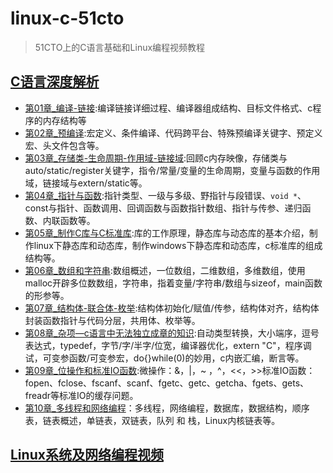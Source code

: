 # linux-c-51cto
> 51CTO上的C语言基础和Linux编程视频教程

## [C语言深度解析](https://edu.51cto.com/topic/1756.html)
  + [第01章_编译-链接](https://edu.51cto.com/course/10874.html):编译链接详细过程、编译器组成结构、目标文件格式、c程序的内存结构等
  + [第02章_预编译](https://edu.51cto.com/course/14241.html):宏定义、条件编译、代码跨平台、特殊预编译关键字、预定义宏、头文件包含等。
  + [第03章_存储类-生命周期-作用域-链接域](https://edu.51cto.com/course/14264.html):回顾c内存映像，存储类与auto/static/register关键字，指令/常量/变量的生命周期，变量与函数的作用域，链接域与extern/static等。
  + [第04章_指针与函数](https://edu.51cto.com/course/14967.html):指针类型、一级与多级、野指针与段错误、`void *`、const与指针、函数调用、回调函数与函数指针数组、指针与传参、递归函数、内联函数等。
  + [第05章_制作C库与C标准库](https://edu.51cto.com/course/15685.html):库的工作原理，静态库与动态库的基本介绍，制作linux下静态库和动态库，制作windows下静态库和动态库，c标准库的组成结构等。
  + [第06章_数组和字符串](https://edu.51cto.com/course/15123.html):数组概述，一位数组，二维数组，多维数组，使用malloc开辟多位数数组，字符串，指着变量/字符串/数组与sizeof，main函数的形参等。
  + [第07章_结构体-联合体-枚举](https://edu.51cto.com/course/15522.html):结构体初始化/赋值/传参，结构体对齐，结构体封装函数指针与代码分层，共用体、枚举等。
  + [第08章_杂项—c语言中无法独立成章的知识](https://edu.51cto.com/course/15550.html):自动类型转换，大小端序，逗号表达式，typedef，字节/字/半字/位宽，编译器优化，extern "C"，程序调试，可变参函数/可变参宏，do{}while(0)的妙用，c内嵌汇编，断言等。
  + [第09章_位操作和标准IO函数](https://edu.51cto.com/course/15577.html):微操作：&，|，~ ，^，<<，>>标准IO函数：fopen、fclose、fscanf、scanf、fgetc、getc、getcha、fgets、gets、freadr等标准IO的缓存问题。
  + [第10章_多线程和网络编程](https://edu.51cto.com/course/15643.html)：多线程，网络编程，数据库，数据结构，顺序表，链表概述，单链表，双链表，队列 和 栈，Linux内核链表等。
  
## [Linux系统及网络编程视频](https://edu.51cto.com/topic/1527.html)
